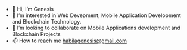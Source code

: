- 👋 Hi, I’m Genesis
- 👀 I’m interested in Web Devepment, Mobile Application Development and Blockchain Technology.
- 💞️ I’m looking to collaborate on Mobile Applications development and Blockchain Projects
- 📫 How to reach me habilagenesis@gmail.com 

<!---
GenesisNorth/GenesisNorth is a ✨ special ✨ repository because its `README.md` (this file) appears on your GitHub profile.
You can click the Preview link to take a look at your changes.
--->
